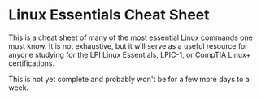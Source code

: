 # Linux Essentials Cheat Sheet 
This is a cheat sheet of many of the most essential Linux commands one must know. It is not exhaustive, but it will serve as a useful resource for anyone studying for the LPI Linux Essentials, LPIC-1, or CompTIA Linux+ certifications.

This is not yet complete and probably won't be for a few more days to a week.